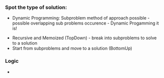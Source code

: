 ### Spot the type of solution:
* Dynamic Programming: Subproblem method of approach possible - possible overlapping sub problems occurence - Dynamic Progamming it is!
 - Recursive and Memoized (TopDown) - break into subproblems to solve to a solution
 - Start from subproblems and move to a solution (BottomUp) 

### Logic
* 

